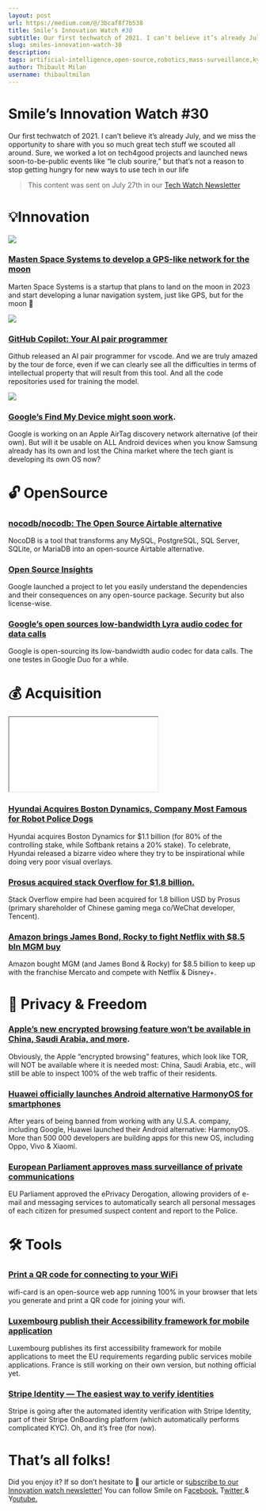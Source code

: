 ```yaml
---
layout: post
url: https://medium.com/@/3bcaf8f7b538
title: Smile’s Innovation Watch #30
subtitle: Our first techwatch of 2021. I can’t believe it’s already July, and we miss the opportunity to share with you so much great tech stuff we…
slug: smiles-innovation-watch-30
description: 
tags: artificial-intelligence,open-source,robotics,mass-surveillance,kyc
author: Thibault Milan
username: thibaultmilan
---
```


# Smile’s Innovation Watch #30

Our first techwatch of 2021. I can’t believe it’s already July, and we miss the opportunity to share with you so much great tech stuff we scouted all around. Sure, we worked a lot on tech4good projects and launched news soon-to-be-public events like “le club sourire,” but that’s not a reason to stop getting hungry for new ways to use tech in our life

> This content was sent on July 27th in our [Tech Watch Newsletter](https://mailchi.mp/c414f1508567/techwatch)

# 💡Innovation

![](/assets/images/posts//images/posts/images/posts/0*crrCcajm7r24zEUC.png)

### [Masten Space Systems to develop a GPS-like network for the moon](https://techcrunch.com/2021/07/13/masten-space-systems-to-develop-a-gps-like-network-for-the-moon/)

Marten Space Systems is a startup that plans to land on the moon in 2023 and start developing a lunar navigation system, just like GPS, but for the moon 🤯

![](/assets/images/posts//images/posts/images/posts/0*Kt4xcp0mLI60dDbp.png)

### [GitHub Copilot: Your AI pair programmer](https://copilot.github.com/)

Github released an AI pair programmer for vscode. And we are truly amazed by the tour de force, even if we can clearly see all the difficulties in terms of intellectual property that will result from this tool. And all the code repositories used for training the model.

![](/assets/images/posts//images/posts/images/posts/0*XRBSps_eTHg61xnM.jpg)

### [Google’s Find My Device might soon work](https://www.theverge.com/2021/6/18/22540625/google-find-my-device-android-spot-location-network).

Google is working on an Apple AirTag discovery network alternative (of their own). But will it be usable on ALL Android devices when you know Samsung already has its own and lost the China market where the tech giant is developing its own OS now?

# 🔓 OpenSource

### [nocodb/nocodb: The Open Source Airtable alternative](https://github.com/nocodb/nocodb)

NocoDB is a tool that transforms any MySQL, PostgreSQL, SQL Server, SQLite, or MariaDB into an open-source Airtable alternative.

### [Open Source Insights](https://deps.dev/)

Google launched a project to let you easily understand the dependencies and their consequences on any open-source package. Security but also license-wise.

### [Google’s open sources low-bandwidth Lyra audio codec for data calls](https://tech.hindustantimes.com/mobile/news/googles-open-sources-low-bandwidth-lyra-audio-codec-for-data-calls-71617733101171.html)

Google is open-sourcing its low-bandwidth audio codec for data calls. The one testes in Google Duo for a while.

# 💰 Acquisition

<iframe src="/assets/images/posts/25c55153484047bc7f6e2a406db971e6.html"></iframe>

### [Hyundai Acquires Boston Dynamics, Company Most Famous for Robot Police Dogs](https://www.vice.com/en/article/bvz7bm/hyundai-acquires-boston-dynamics-company-most-famous-for-robot-police-dogs)

Hyundai acquires Boston Dynamics for $1.1 billion (for 80% of the controlling stake, while Softbank retains a 20% stake). To celebrate, Hyundai released a bizarre video where they try to be inspirational while doing very poor visual overlays.

### [Prosus acquired stack Overflow for $1.8 billion.](https://techcrunch.com/2021/06/02/stack-overflow-acquired-by-prosus-for-a-reported-1-8-billion)

Stack Overflow empire had been acquired for 1.8 billion USD by Prosus (primary shareholder of Chinese gaming mega co/WeChat developer, Tencent).

### [Amazon brings James Bond, Rocky to fight Netflix with $8.5 bln MGM buy](https://www.reuters.com/technology/amazon-snaps-up-james-bond-owner-mgm-845-bln-streaming-war-heats-up-2021-05-26/)

Amazon bought MGM (and James Bond & Rocky) for $8.5 billion to keep up with the franchise Mercato and compete with Netflix & Disney+.

# 🗽 Privacy & Freedom

### [Apple’s new encrypted browsing feature won’t be available in China, Saudi Arabia, and more](https://techcrunch.com/2021/06/07/apple-private-relay-unavailable-in-china/).

Obviously, the Apple “encrypted browsing” features, which look like TOR, will NOT be available where it is needed most: China, Saudi Arabia, etc., will still be able to inspect 100% of the web traffic of their residents.

### [Huawei officially launches Android alternative HarmonyOS for smartphones](https://techcrunch.com/2021/06/02/huawei-officially-launches-android-alternative-harmonyos-for-smartphones/)

After years of being banned from working with any U.S.A. company, including Google, Huawei launched their Android alternative: HarmonyOS. More than 500 000 developers are building apps for this new OS, including Oppo, Vivo & Xiaomi.

### [European Parliament approves mass surveillance of private communications](https://www.patrick-breyer.de/en/chatcontrol-european-parliament-approves-mass-surveillance-of-private-communications/)

EU Parliament approved the ePrivacy Derogation, allowing providers of e-mail and messaging services to automatically search all personal messages of each citizen for presumed suspect content and report to the Police.

# 🛠 Tools

### [Print a QR code for connecting to your WiFi](https://github.com/bndw/wifi-card)

wifi-card is an open-source web app running 100% in your browser that lets you generate and print a QR code for joining your wifi.

### [Luxembourg publish their Accessibility framework for mobile application](https://accessibilite.public.lu/fr/raam1/index.html)

Luxembourg publishes its first accessibility framework for mobile applications to meet the EU requirements regarding public services mobile applications. France is still working on their own version, but nothing official yet.

### [Stripe Identity — The easiest way to verify identities](https://www.producthunt.com/posts/stripe-identity-2)

Stripe is going after the automated identity verification with Stripe Identity, part of their Stripe OnBoarding platform (which automatically performs complicated KYC). Oh, and it’s free (for now).

# That’s all folks!

Did you enjoy it? If so don’t hesitate to 👏 our article or s[ubscribe to our Innovation watch newsletter!](https://mailchi.mp/c414f1508567/techwatch) You can follow Smile on F[acebook,](https://www.facebook.com/smileopensource) T[witter ](https://www.twitter.com/GroupeSmile)& Y[outube.](http://www.youtube.com/user/SmileOpenSource)


